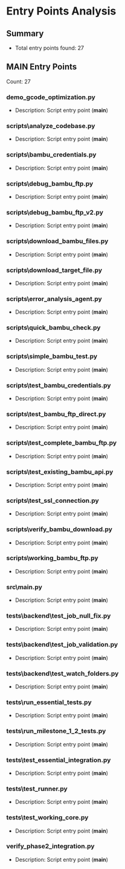 # Entry Points Analysis

## Summary

- Total entry points found: 27

## MAIN Entry Points

Count: 27

### demo_gcode_optimization.py
- Description: Script entry point (__main__)

### scripts\analyze_codebase.py
- Description: Script entry point (__main__)

### scripts\bambu_credentials.py
- Description: Script entry point (__main__)

### scripts\debug_bambu_ftp.py
- Description: Script entry point (__main__)

### scripts\debug_bambu_ftp_v2.py
- Description: Script entry point (__main__)

### scripts\download_bambu_files.py
- Description: Script entry point (__main__)

### scripts\download_target_file.py
- Description: Script entry point (__main__)

### scripts\error_analysis_agent.py
- Description: Script entry point (__main__)

### scripts\quick_bambu_check.py
- Description: Script entry point (__main__)

### scripts\simple_bambu_test.py
- Description: Script entry point (__main__)

### scripts\test_bambu_credentials.py
- Description: Script entry point (__main__)

### scripts\test_bambu_ftp_direct.py
- Description: Script entry point (__main__)

### scripts\test_complete_bambu_ftp.py
- Description: Script entry point (__main__)

### scripts\test_existing_bambu_api.py
- Description: Script entry point (__main__)

### scripts\test_ssl_connection.py
- Description: Script entry point (__main__)

### scripts\verify_bambu_download.py
- Description: Script entry point (__main__)

### scripts\working_bambu_ftp.py
- Description: Script entry point (__main__)

### src\main.py
- Description: Script entry point (__main__)

### tests\backend\test_job_null_fix.py
- Description: Script entry point (__main__)

### tests\backend\test_job_validation.py
- Description: Script entry point (__main__)

### tests\backend\test_watch_folders.py
- Description: Script entry point (__main__)

### tests\run_essential_tests.py
- Description: Script entry point (__main__)

### tests\run_milestone_1_2_tests.py
- Description: Script entry point (__main__)

### tests\test_essential_integration.py
- Description: Script entry point (__main__)

### tests\test_runner.py
- Description: Script entry point (__main__)

### tests\test_working_core.py
- Description: Script entry point (__main__)

### verify_phase2_integration.py
- Description: Script entry point (__main__)

